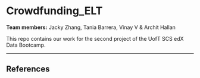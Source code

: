 # Crowdfunding_ELT

**Team members:** Jacky Zhang, Tania Barrera, Vinay V & Archit Hallan

This repo contains our work for the second project of the UofT SCS edX Data Bootcamp.

---

## References
